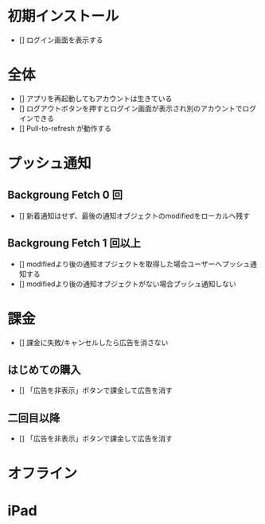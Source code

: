 # 初期インストール
- [] ログイン画面を表示する

# 全体
- [] アプリを再起動してもアカウントは生きている
- [] ログアウトボタンを押すとログイン画面が表示され別のアカウントでログインできる
- [] Pull-to-refresh が動作する


# プッシュ通知

## Backgroung Fetch 0 回
- [] 新着通知はせず、最後の通知オブジェクトのmodifiedをローカルへ残す
## Backgroung Fetch 1 回以上
- [] modifiedより後の通知オブジェクトを取得した場合ユーザーへプッシュ通知する
- [] modifiedより後の通知オブジェクトがない場合プッシュ通知しない


# 課金
- [] 課金に失敗/キャンセルしたら広告を消さない
## はじめての購入
- [] 「広告を非表示」ボタンで課金して広告を消す
## 二回目以降
- [] 「広告を非表示」ボタンで課金して広告を消す

# オフライン
# iPad

